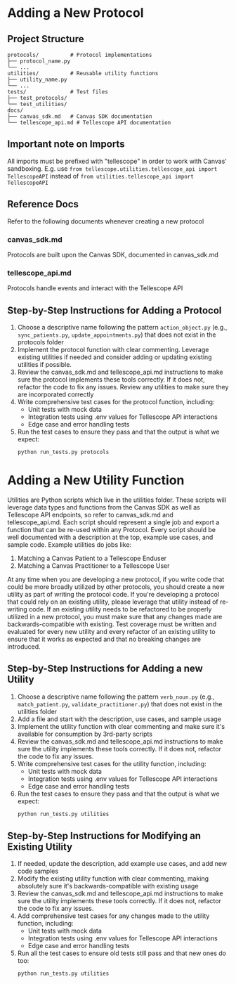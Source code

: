 # Adding a New Protocol

## Project Structure

```
protocols/          # Protocol implementations
├── protocol_name.py
└── ...
utilities/          # Reusable utility functions  
├── utility_name.py
└── ...
tests/              # Test files
├── test_protocols/
└── test_utilities/
docs/
├── canvas_sdk.md   # Canvas SDK documentation
└── tellescope_api.md # Tellescope API documentation
```

## Important note on Imports
All imports must be prefixed with "tellescope" in order to work with Canvas' sandboxing. E.g.
use ```from tellescope.utilities.tellescope_api import TellescopeAPI``` instead of  ```from utilities.tellescope_api import TellescopeAPI```

## Reference Docs

Refer to the following documents whenever creating a new protocol

### canvas_sdk.md
Protocols are built upon the Canvas SDK, documented in canvas_sdk.md

### tellescope_api.md
Protocols handle events and interact with the Tellescope API

## Step-by-Step Instructions for Adding a Protocol
1. Choose a descriptive name following the pattern `action_object.py` (e.g., `sync_patients.py`, `update_appointments.py`) that does not exist in the protocols folder
2. Implement the protocol function with clear commenting. Leverage existing utilities if needed and consider adding or updating existing utilities if possible.
3. Review the canvas_sdk.md and tellescope_api.md instructions to make sure the protocol implements these tools correctly. If it does not, refactor the code to fix any issues. Review any utilities to make sure they are incorporated correctly
4. Write comprehensive test cases for the protocol function, including:
   - Unit tests with mock data
   - Integration tests using .env values for Tellescope API interactions
   - Edge case and error handling tests
5. Run the test cases to ensure they pass and that the output is what we expect:
   ```bash
   python run_tests.py protocols
   ```

# Adding a New Utility Function

Utilities are Python scripts which live in the utilities folder. These scripts will leverage data types and functions from the Canvas SDK as well as Tellescope API endpoints, so refer to canvas_sdk.md and tellescope_api.md. Each script should represent a single job and export a function that can be re-used within any Protocol. Every script should be well documented with a description at the top, example use cases, and sample code. Example utilities do jobs like:
1. Matching a Canvas Patient to a Tellescope Enduser
2. Matching a Canvas Practitioner to a Tellescope User

At any time when you are developing a new protocol, if you write code that could be more broadly utilized by other protocols, you should create a new utility as part of writing the protocol code. If you're developing a protocol that could rely on an existing utility, please leverage that utility instead of re-writing code. If an existing utility needs to be refactored to be properly utilized in a new protocol, you must make sure that any changes made are backwards-compatible with existing. Test coverage must be written and evaluated for every new utility and every refactor of an existing utility to ensure that it works as expected and that no breaking changes are introduced.

## Step-by-Step Instructions for Adding a new Utility
1. Choose a descriptive name following the pattern `verb_noun.py` (e.g., `match_patient.py`, `validate_practitioner.py`) that does not exist in the utilities folder
2. Add a file and start with the description, use cases, and sample usage
3. Implement the utility function with clear commenting and make sure it's available for consumption by 3rd-party scripts
4. Review the canvas_sdk.md and tellescope_api.md instructions to make sure the utility implements these tools correctly. If it does not, refactor the code to fix any issues.
5. Write comprehensive test cases for the utility function, including:
   - Unit tests with mock data
   - Integration tests using .env values for Tellescope API interactions
   - Edge case and error handling tests
6. Run the test cases to ensure they pass and that the output is what we expect:
   ```bash
   python run_tests.py utilities
   ```

## Step-by-Step Instructions for Modifying an Existing Utility
1. If needed, update the description, add example use cases, and add new code samples
2. Modify the existing utility function with clear commenting, making absolutely sure it's backwards-compatible with existing usage
3. Review the canvas_sdk.md and tellescope_api.md instructions to make sure the utility implements these tools correctly. If it does not, refactor the code to fix any issues.
4. Add comprehensive test cases for any changes made to the utility function, including:
   - Unit tests with mock data
   - Integration tests using .env values for Tellescope API interactions
   - Edge case and error handling tests
5. Run all the test cases to ensure old tests still pass and that new ones do too:
   ```bash
   python run_tests.py utilities
   ```